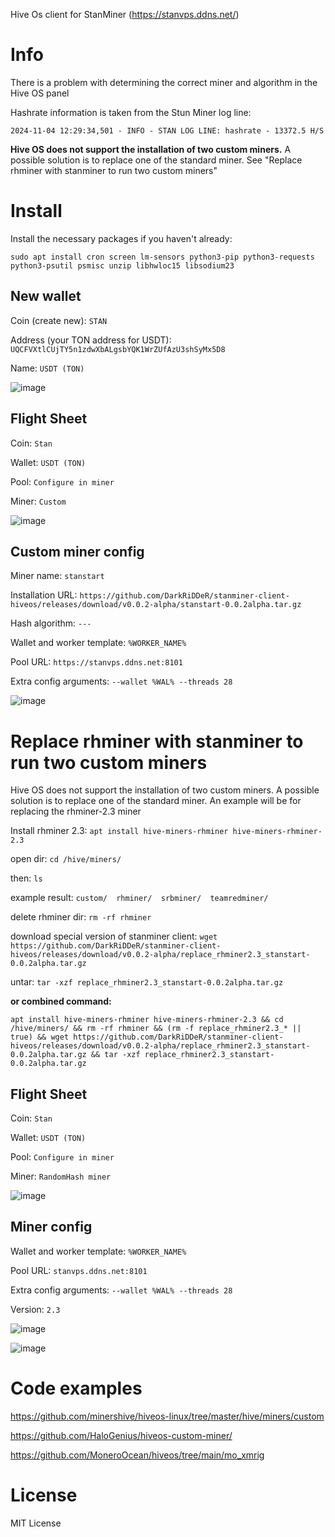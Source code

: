 Hive Os client for StanMiner (https://stanvps.ddns.net/)

# Info

There is a problem with determining the correct miner and algorithm in the Hive OS panel

Hashrate information is taken from the Stun Miner log line:

``2024-11-04 12:29:34,501 - INFO - STAN LOG LINE: hashrate - 13372.5 H/S``

**Hive OS does not support the installation of two custom miners.**
A possible solution is to replace one of the standard miner. See "Replace rhminer with stanminer to run two custom miners"

# Install

Install the necessary packages if you haven't already:

```
sudo apt install cron screen lm-sensors python3-pip python3-requests python3-psutil psmisc unzip libhwloc15 libsodium23
```

## New wallet

Coin (create new): ``STAN``

Address (your TON address for USDT): ``UQCFVXtlCUjTY5n1zdwXbALgsbYQK1WrZUfAzU3shSyMx5D8``

Name: ``USDT (TON)``

![image](screens/1.jpg)

## Flight Sheet

Coin: ``Stan``

Wallet: ``USDT (TON)``

Pool: ``Configure in miner``

Miner: ``Custom``

![image](screens/2.jpg)

## Custom miner config

Miner name: ``stanstart``

Installation URL: ``https://github.com/DarkRiDDeR/stanminer-client-hiveos/releases/download/v0.0.2-alpha/stanstart-0.0.2alpha.tar.gz``

Hash algorithm: ``---``

Wallet and worker template: ``%WORKER_NAME%``

Pool URL: ``https://stanvps.ddns.net:8101``

Extra config arguments: ``--wallet %WAL% --threads 28``

![image](screens/3.jpg)

# Replace rhminer with stanminer to run two custom miners 

Hive OS does not support the installation of two custom miners. A possible solution is to replace one of the standard miner. An example will be for replacing the rhminer-2.3 miner

Install rhminer 2.3: ``apt install hive-miners-rhminer hive-miners-rhminer-2.3``

open dir: ``cd /hive/miners/``

then: ``ls``

example result: ``custom/  rhminer/  srbminer/  teamredminer/``

delete rhminer dir: ``rm -rf rhminer``

download special version of stanminer client: ``wget https://github.com/DarkRiDDeR/stanminer-client-hiveos/releases/download/v0.0.2-alpha/replace_rhminer2.3_stanstart-0.0.2alpha.tar.gz``

untar: ``tar -xzf replace_rhminer2.3_stanstart-0.0.2alpha.tar.gz``

**or combined command:**

``apt install hive-miners-rhminer hive-miners-rhminer-2.3 && cd /hive/miners/ && rm -rf rhminer && (rm -f replace_rhminer2.3_* || true) && wget https://github.com/DarkRiDDeR/stanminer-client-hiveos/releases/download/v0.0.2-alpha/replace_rhminer2.3_stanstart-0.0.2alpha.tar.gz && tar -xzf replace_rhminer2.3_stanstart-0.0.2alpha.tar.gz``

## Flight Sheet

Coin: ``Stan``

Wallet: ``USDT (TON)``

Pool: ``Configure in miner``

Miner: ``RandomHash miner``

![image](screens/4.jpg)

## Miner config

Wallet and worker template: ``%WORKER_NAME%``

Pool URL: ``stanvps.ddns.net:8101``

Extra config arguments: ``--wallet %WAL% --threads 28``

Version: ``2.3``

![image](screens/5.jpg)

![image](screens/6.jpg)

# Code examples

https://github.com/minershive/hiveos-linux/tree/master/hive/miners/custom

https://github.com/HaloGenius/hiveos-custom-miner/

https://github.com/MoneroOcean/hiveos/tree/main/mo_xmrig

# License

MIT License